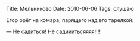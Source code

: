 Title: Мельниково
Date: 2010-06-06
Tags: слушаю

<div class="text"><p>Егор орёт на комара, парящего над его тарелкой:</p>
<p>— Не садиться! Не садииитьсяяяя!!!!</p></div>